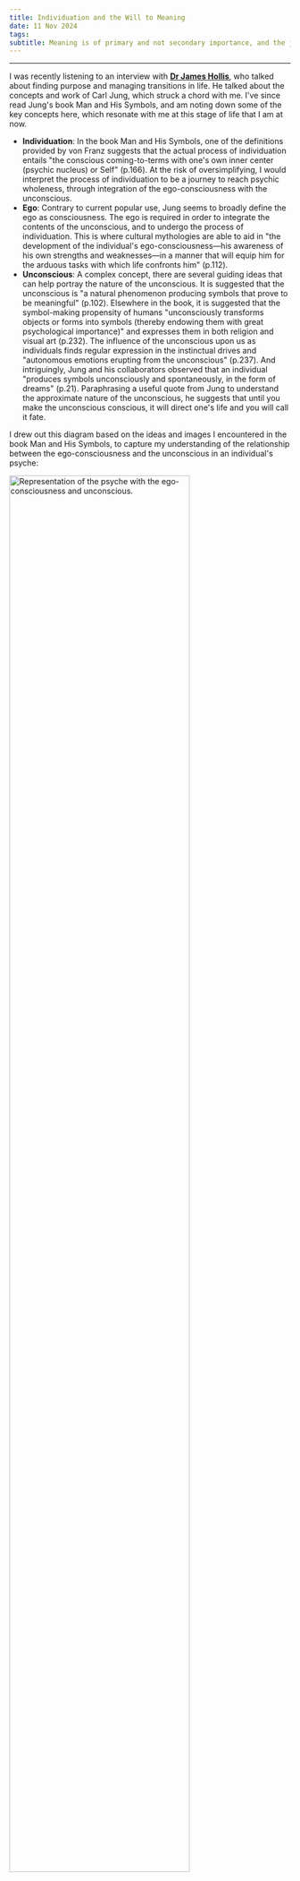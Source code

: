 ```yaml
---
title: Individuation and the Will to Meaning
date: 11 Nov 2024
tags:
subtitle: Meaning is of primary and not secondary importance, and the journey of individuation.
---
```


***
I was recently listening to an interview with  <a class="link" style="font-weight:bold" target="_blank" href="https://www.hubermanlab.com/episode/dr-james-hollis-how-to-find-your-true-purpose-create-your-best-life">Dr James Hollis</a>, who talked about finding purpose and managing transitions in life. He talked about the concepts and work of Carl Jung, which struck a chord with me. I've since read Jung's book Man and His Symbols, and am noting down some of the key concepts here, which resonate with me at this stage of life that I am at now. 

* **Individuation**: In the book Man and His Symbols, one of the definitions provided by von Franz suggests that the actual process of individuation entails "the conscious coming-to-terms with one's own inner center (psychic nucleus) or Self" (p.166). At the risk of oversimplifying, I would interpret the process of individuation to be a journey to reach psychic wholeness, through integration of the ego-consciousness with the unconscious.
* **Ego**: Contrary to current popular use, Jung seems to broadly define the ego as consciousness. The ego is required in order to integrate the contents of the unconscious, and to undergo the process of individuation. This is where cultural mythologies are able to aid in "the development of the individual's ego-consciousness—his awareness of his own strengths and weaknesses—in a manner that will equip him for the arduous tasks with which life confronts him" (p.112).
* **Unconscious**: A complex concept, there are several guiding ideas that can help portray the nature of the unconscious. It is suggested that the unconscious is "a natural phenomenon producing symbols that prove to be meaningful" (p.102). Elsewhere in the book, it is suggested that the symbol-making propensity of humans "unconsciously transforms objects or forms into symbols (thereby endowing them with great psychological importance)" and expresses them in both religion and visual art (p.232). The influence of the unconscious upon us as individuals finds regular expression in the instinctual drives and "autonomous emotions erupting from the unconscious" (p.237). And intriguingly, Jung and his collaborators observed that an individual "produces symbols unconsciously and spontaneously, in the form of dreams" (p.21). Paraphrasing a useful quote from Jung to understand the approximate nature of the unconscious, he suggests that until you make the unconscious conscious, it will direct one's life and you will call it fate.

I drew out this diagram based on the ideas and images I encountered in the book Man and His Symbols, to capture my understanding of the relationship between the ego-consciousness and the unconscious in an individual's psyche:

<img src="https://miro.medium.com/v2/resize:fit:786/format:webp/1*nXqWKmTYw8DqSzMZdfD7fw.png" alt="Representation of the psyche with the ego-consciousness and unconscious." width="80%">
<br>*Representation of the psyche with the ego-consciousness and unconscious.*

To me, the process of individuation is a journey towards meaning. A concept I derived from reading Viktor Frankl's book "Man's Search For Meaning" is the primacy of the will to meaning.  Many of us are familiar with the notion of Maslow's hierarchy of needs, which places actualisation at the top of the pyramid, which could be taken to imply that meaning and purpose are a luxury compared to our basic needs. However, a powerful insight that Frankl put forward in his book observed that in the concentration camps, the individuals who were likeliest to survive were those that had meaning to live for, while a pattern of behaviour was observed in those whose "meaning orientation had subsided", where they eventually gave up and succumbed in a matter of hours under the extreme conditions. This left a deep impression upon me, that effectively; Meaning is of primary importance, and not secondary.

I find this poem by Mary Oliver captures this notion of the journey of individuation beautifully:
### The Journey by Mary Oliver
*One day you finally knew
<br>what you had to do, and began,
<br>though the voices around you
<br>kept shouting
<br>their bad advice—
<br>though the whole house
<br>began to tremble
<br>and you felt the old tug
<br>at your ankles.
<br>"Mend my life!"
<br>each voice cried.
<br>But you didn't stop.
<br>You knew what you had to do,
<br>though the wind pried
<br>with its stiff fingers
<br>at the very foundations,
<br>though their melancholy
<br>was terrible.
<br>It was already late
<br>enough, and a wild night,
<br>and the road full of fallen
<br>branches and stones.
<br>But little by little,
<br>as you left their voices behind,
<br>the stars began to burn
<br>through the sheets of clouds,
<br>and there was a new voice
<br>which you slowly
<br>recognized as your own,
<br>that kept you company
<br>as you strode deeper and deeper
<br>into the world,
<br>determined to do
<br>the only thing you could do—
<br>determined to save
<br>the only life you could save.*





***
